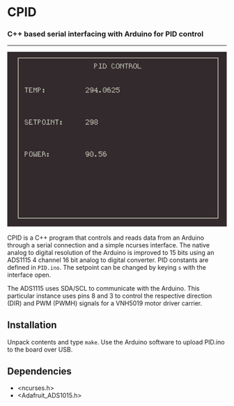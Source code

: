 # CPID

### C++ based serial interfacing with Arduino for PID control

---

<p align="center">
<img src="tui.png" style:"width: 100px;"/>
</p>

CPID is a C++ program that controls and reads data from an Arduino through a serial connection and a simple ncurses interface.
The native analog to digital resolution of the Arduino is improved to 15 bits using an ADS1115 
4 channel 16 bit analog to digital converter. PID constants are defined in ```PID.ino```. The setpoint can 
be changed by keying ```s``` with the interface open.

The ADS1115 uses SDA/SCL to communicate with the Arduino. This particular instance uses pins 8 and 3 to
control the respective direction (DIR) and PWM (PWMH) signals for a VNH5019 motor driver carrier.

## Installation

Unpack contents and type ```make```. Use the Arduino software to upload PID.ino to the board over USB.

## Dependencies

- <ncurses.h>
- <Adafruit_ADS1015.h>


